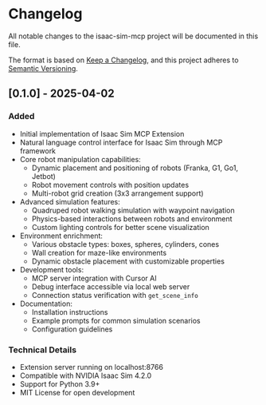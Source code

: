 # Changelog

All notable changes to the isaac-sim-mcp project will be documented in this file.

The format is based on [Keep a Changelog](https://keepachangelog.com/en/1.0.0/),
and this project adheres to [Semantic Versioning](https://semver.org/spec/v2.0.0.html).

## [0.1.0] - 2025-04-02

### Added
- Initial implementation of Isaac Sim MCP Extension
- Natural language control interface for Isaac Sim through MCP framework
- Core robot manipulation capabilities:
  - Dynamic placement and positioning of robots (Franka, G1, Go1, Jetbot)
  - Robot movement controls with position updates
  - Multi-robot grid creation (3x3 arrangement support)
- Advanced simulation features:
  - Quadruped robot walking simulation with waypoint navigation
  - Physics-based interactions between robots and environment
  - Custom lighting controls for better scene visualization
- Environment enrichment:
  - Various obstacle types: boxes, spheres, cylinders, cones
  - Wall creation for maze-like environments
  - Dynamic obstacle placement with customizable properties
- Development tools:
  - MCP server integration with Cursor AI
  - Debug interface accessible via local web server
  - Connection status verification with `get_scene_info`
- Documentation:
  - Installation instructions
  - Example prompts for common simulation scenarios
  - Configuration guidelines

### Technical Details
- Extension server running on localhost:8766
- Compatible with NVIDIA Isaac Sim 4.2.0
- Support for Python 3.9+
- MIT License for open development 